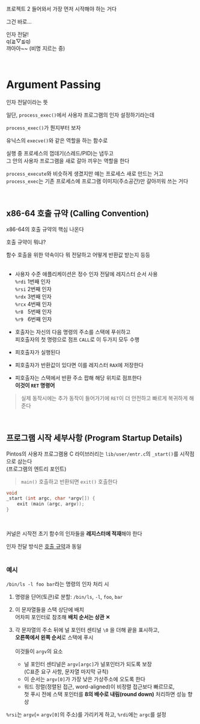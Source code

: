 프로젝트 2 들어와서 가장 먼저 시작해야 하는 거다

그건 바로...

인자 전달!<br>
q(≧▽≦q)<br>
꺄아아~~ (비명 지르는 중)

<br>

# Argument Passing

인자 전달이라는 뜻

일단, `process_exec()`에서 사용자 프로그램의 인자 설정하기라는데

`process_exec()`가 뭔지부터 보자

유닉스의 `execve()`와 같은 역할을 하는 함수로

실행 중 프로세스의 껍데기(스레드/PID)는 냅두고<br>
그 안의 사용자 프로그램을 새로 갈아 끼우는 역할을 한다

`process_execute`와 비슷하게 생겼지만 얘는 프로세스 새로 만드는 거고<br>
`process_exec`는 기존 프로세스에 프로그램 이미지(주소공간)만 갈아끼워 쓰는 거다

<br>

## x86-64 호출 규약 (Calling Convention)

x86-64의 호출 규약의 핵심 나온다

호출 규약이 뭐냐?

함수 호출을 위한 약속이다 뭐 전달하고 어떻게 반환값 받는지 등등
<br><br>

- 사용자 수준 애플리케이션은 정수 인자 전달에 레지스터 순서 사용<br>
`%rdi` 1번째 인자<br>
`%rsi` 2번째 인자<br>
`%rdx` 3번째 인자<br>
`%rcx` 4번째 인자<br>
`%r8` &#160;&#160;5번째 인자<br>
`%r9` &#160;&#160;6번째 인자

- 호출자는 자신의 다음 명령의 주소를 스택에 푸쉬하고<br>
피호출자의 첫 명령으로 점프 `CALL`로 이 두가지 모두 수행

- 피호출자가 실행된다

- 피호출자가 반환값이 있다면 이를 레지스터 `RAX`에 저장한다

- 피호출자는 스택에서 반환 주소 팝해 해당 위치로 점프한다<br>
**이것이 `RET` 명령어**

> 실제 동작시에는 추가 동작이 들어가기에 `RET`이 더 안전하고 빠르게 복귀하게 해준다

<br>

## 프로그램 시작 세부사항 (Program Startup Details)

Pintos의 사용자 프로그램용 C 라이브러리는 `lib/user/entr.c`의 `_start()`를 시작점으로 삼는다<br>(프로그램의 엔트리 포인트)

> `main()` 호출하고 반환되면 `exit()` 호출한다
```c
void
_start (int argc, char *argv[]) {
    exit (main (argc, argv));
}
```

<br>

커널은 시작전 초기 함수의 인자들을 **레지스터에 적재**해야 한다

인자 전달 방식은 [호출 규약](#x86-64-호출-규약-calling-convention)과 동일
<br><br>

### 예시

`/bin/ls -l foo bar`라는 명령의 인자 처리 시

1. 명령을 단어(토큰)로 분할: `/bin/ls`, `-l`, `foo`, `bar`

2. 이 문자열들을 스택 상단에 배치<br>
어차피 포인터로 참조해 **배치 순서는 상관 ✕**

3. 각 문자열의 주소 뒤에 널 포인터 센티널 `\0` 을 더해 끝을 표시하고,<br>
**오른쪽에서 왼쪽 순서**로 스택에 푸시
<br><br>
이것들이 `argv`의 요소
    - 널 포인터 센티널은 `argv[argc]`가 널포인터가 되도록 보장 <br>(C표준 요구 사항, 문자열 마지막 규칙)
    - 이 순서는 `argv[0]`가 가장 낮은 가상주소에 오도록 한다
    - 워드 정렬(정렬된 접근, word-aligned)이 비정렬 접근보다 빠르므로, <br>
    첫 푸시 전에 스택 포인터를 **8의 배수로 내림(round down)** 처리하면 성능 향상
    

`%rsi`는 `argv`(= `argv[0]`의 주소)를 가리키게 하고, `%rdi`에는 `argc`를 설정